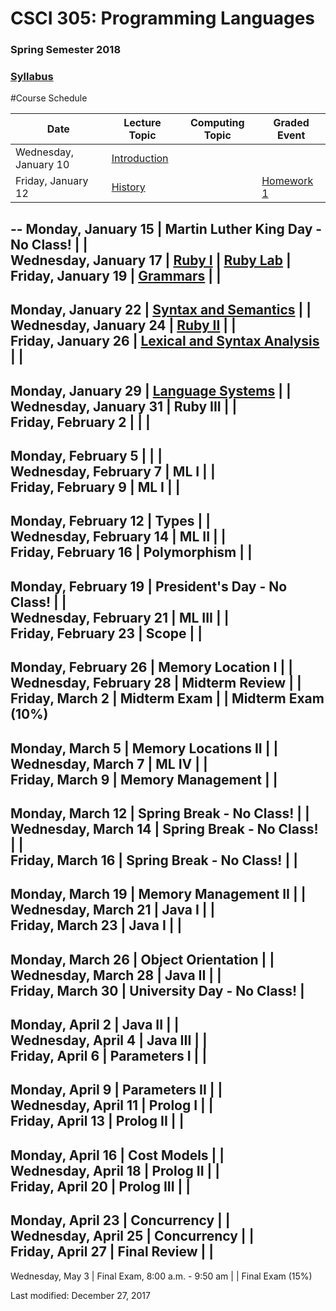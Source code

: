 # CSCI 305: Programming Languages
### Spring Semester 2018

### [Syllabus](syllabus.html)

#Course Schedule

Date | Lecture Topic | Computing Topic | Graded Event
---- | ------------- | --------------- | ------------
Wednesday, January 10 | [Introduction](lectures/Intro/SimpleData/) |  |  
Friday, January 12 | [History](lectures/Intro/TurtleGraphics/) |  | [Homework 1](homeworks/hw1.html)
--
Monday, January 15 | Martin Luther King Day - No Class! |  |  
Wednesday, January 17 | [Ruby I](lectures/ruby1.html) | [Ruby Lab](https://github.com/CSCI305/csci305-ruby-lab/) |  
Friday, January 19 | [Grammars](lectures/grammars.html) |  |   
--
Monday, January 22 | [Syntax and Semantics]() |  |  
Wednesday, January 24 | [Ruby II]() |  |  
Friday, January 26 | [Lexical and Syntax Analysis]() |  |  
--
Monday, January 29 | [Language Systems]() |  |  
Wednesday, January 31 | Ruby III |  |  
Friday, February 2 |  |  |  
--
Monday, February 5 |  |  |  
Wednesday, February 7 | ML I |  |  
Friday, February 9 | ML I |  |  
--
Monday, February 12 | Types |  |  
Wednesday, February 14 | ML II |  |  
Friday, February 16 | Polymorphism |  |  
--
Monday, February 19 | President's Day - No Class! |  |  
Wednesday, February 21 | ML III |  |  
Friday, February 23 | Scope |  |  
--
Monday, February 26 | Memory Location I |  |  
Wednesday, February 28 | Midterm Review |  |  
Friday, March 2 | Midterm Exam |  | Midterm Exam (10%)
--
Monday, March 5 | Memory Locations II |  |  
Wednesday, March 7 | ML IV |  |  
Friday, March 9 | Memory Management |  |  
--
Monday, March 12 | Spring Break - No Class! |  |  
Wednesday, March 14 | Spring Break - No Class! |  |  
Friday, March 16 | Spring Break - No Class! |  |
--
Monday, March 19 | Memory Management II |  |  
Wednesday, March 21 | Java I |  |  
Friday,  March 23 | Java I |  |  
--
Monday, March 26 | Object Orientation |  |  
Wednesday, March 28 | Java II |  |  
Friday, March 30 | University Day - No Class! |  
--
Monday, April 2 | Java II |  |  
Wednesday, April 4 | Java III |  |  
Friday, April 6 | Parameters I |  |  
--
Monday, April 9 | Parameters II |  |  
Wednesday, April 11 | Prolog I |  |  
Friday, April 13 | Prolog II |  |
--
Monday, April 16 | Cost Models |  |  
Wednesday, April 18 | Prolog II |  |  
Friday, April 20 | Prolog III |  |  
--
Monday, April 23 | Concurrency |  |  
Wednesday, April 25 | Concurrency |  |  
Friday, April 27 | Final Review |  |  
--
Wednesday, May 3 | Final Exam, 8:00 a.m. - 9:50 am |  | Final Exam (15%)

Last modified: December 27, 2017
